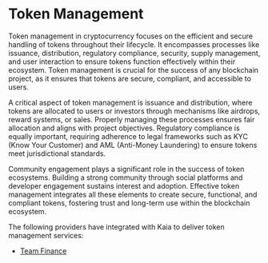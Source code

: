 # Token Management

Token management in cryptocurrency focuses on the efficient and secure handling of tokens throughout their lifecycle. It encompasses processes like issuance, distribution, regulatory compliance, security, supply management, and user interaction to ensure tokens function effectively within their ecosystem. Token management is crucial for the success of any blockchain project, as it ensures that tokens are secure, compliant, and accessible to users.

A critical aspect of token management is issuance and distribution, where tokens are allocated to users or investors through mechanisms like airdrops, reward systems, or sales. Properly managing these processes ensures fair allocation and aligns with project objectives. Regulatory compliance is equally important, requiring adherence to legal frameworks such as KYC (Know Your Customer) and AML (Anti-Money Laundering) to ensure tokens meet jurisdictional standards.

Community engagement plays a significant role in the success of token ecosystems. Building a strong community through social platforms and developer engagement sustains interest and adoption. Effective token management integrates all these elements to create secure, functional, and compliant tokens, fostering trust and long-term use within the blockchain ecosystem.

The following providers have integrated with Kaia to deliver token management services:

* [Team Finance](https://www.team.finance)